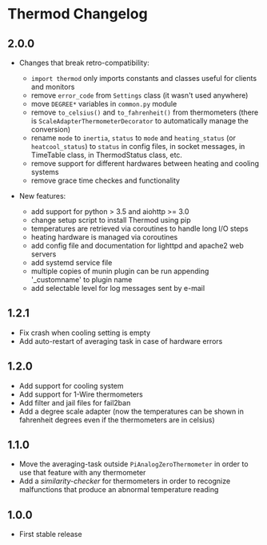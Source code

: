 # Thermod Changelog

## 2.0.0

  * Changes that break retro-compatibility:
    - `import thermod` only imports constants and classes useful for clients and monitors
    - remove `error_code` from `Settings` class (it wasn't used anywhere)
    - move `DEGREE*` variables in `common.py` module
    - remove `to_celsius()` and `to_fahrenheit()` from thermometers
      (there is `ScaleAdapterThermometerDecorator` to automatically
      manage the conversion)
    - rename `mode` to `inertia`, `status` to `mode` and `heating_status`
      (or `heatcool_status`) to `status` in config files, in socket messages,
      in TimeTable class, in ThermodStatus class, etc.
    - remove support for different hardwares between heating and cooling systems
    - remove grace time checkes and functionality

  * New features:
    - add support for python > 3.5 and aiohttp >= 3.0
    - change setup script to install Thermod using pip
    - temperatures are retrieved via coroutines to handle long I/O steps
    - heating hardware is managed via coroutines
    - add config file and documentation for lighttpd and apache2 web servers
    - add systemd service file
    - multiple copies of munin plugin can be run appending '_customname' to plugin name
    - add selectable level for log messages sent by e-mail

## 1.2.1

  * Fix crash when cooling setting is empty
  * Add auto-restart of averaging task in case of hardware errors

## 1.2.0

  * Add support for cooling system
  * Add support for 1-Wire thermometers
  * Add filter and jail files for fail2ban
  * Add a degree scale adapter (now the temperatures can be shown in
    fahrenheit degrees even if the thermometers are in celsius)
 
## 1.1.0

  * Move the averaging-task outside `PiAnalogZeroThermometer` in order to use
    that feature with any thermometer
  * Add a *similarity-checker* for thermometers in order to recognize
    malfunctions that produce an abnormal temperature reading

## 1.0.0

  * First stable release

